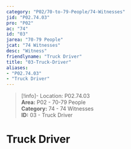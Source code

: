 ```yaml
---  
category: "P02/70-to-79-People/74-Witnesses"  
jid: "P02.74.03"  
pro: "P02"  
ac: "74"  
id: "03"  
jarea: "70-79 People"  
jcat: "74 Witnesses"  
desc: "Witness"  
friendlyname: "Truck Driver"  
title: "03-Truck-Driver"  
aliases:   
- "P02.74.03"  
- "Truck Driver"  
---  
```

>[!info]- Location: P02.74.03  
>**Area:** P02 - 70-79 People  
>**Category:** 74 - 74 Witnesses  
>**ID:** 03 - Truck Driver  
  
# Truck Driver  
  
  
